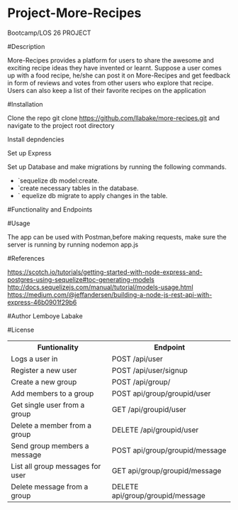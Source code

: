 <content>
<snippet>

# Project-More-Recipes

Bootcamp/LOS 26 PROJECT


#Description

More-Recipes provides a platform for users to share the awesome and exciting  recipe ideas they have invented or learnt.  Suppose a user comes up with a food recipe,  he/she can post it on More-Recipes and  get feedback in form of reviews and votes from other users who explore that recipe. Users can also keep a list of their favorite recipes on the application

#Installation

Clone the repo git clone https://github.com/llabake/more-recipes.git and navigate to the project root directory

Install depndencies

Set up Express

Set up Database and make migrations by running the following commands.<br> 
- `sequelize db model:create. 
- `create necessary tables in the database. 
- ` equelize db migrate to apply changes in the table.

#Functionality and Endpoints

<table>
<tr>
<th> Funtionality </th>
<th> Endpoint </th>
</tr>
<tr>
<td>Logs a user in</td>
<td>POST /api/user</td>
</tr>
<tr>
<td>Register a new user</td>
<td>POST /api/user/signup</td>
</tr>
<tr>
<td>Create a new group</td>
<td>POST /api/group/</td>
</tr>
<tr>
<td>Add members to a group</td>
<td>POST api/group/groupid/user</td>
</tr>
<tr>
<td>Get single user from a group </td>
<td>GET /api/groupid/user</td>
</tr>
<tr>
<td>Delete a member from a group </td>
<td>DELETE /api/groupid/user </td>
</tr>
<tr>
<td>Send group members a message </td>
<td>POST api/group/groupid/message </td>
</tr>
<tr>
<td>List all group messages for user </td>
<td>GET api/group/groupid/message </td>
</tr>
<tr>
<td>Delete message from a group </td>
<td>DELETE api/group/groupid/message </td>
</tr>

 

#Usage

The app can be used with Postman,before making requests, make sure the server is running by running nodemon app.js

#References

https://scotch.io/tutorials/getting-started-with-node-express-and-postgres-using-sequelize#toc-generating-models <br/>
http://docs.sequelizejs.com/manual/tutorial/models-usage.html </br>
https://medium.com/@jeffandersen/building-a-node-js-rest-api-with-express-46b0901f29b6</br>

#Author
Lemboye Labake

#License

</content>
</snippet>